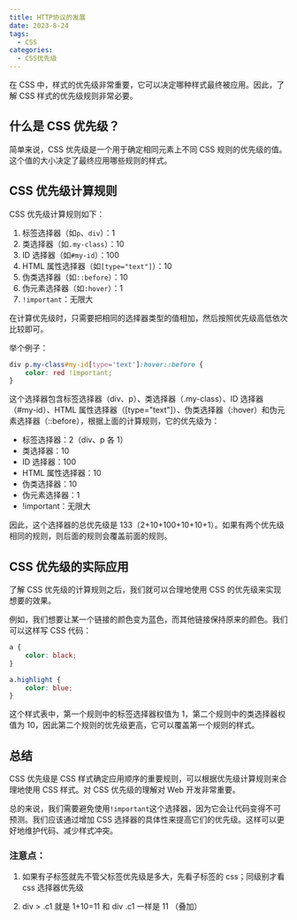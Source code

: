 ```yaml
---
title: HTTP协议的发展
date: 2023-8-24
tags:
  - CSS
categories:
  - CSS优先级
---
```


在 CSS 中，样式的优先级非常重要，它可以决定哪种样式最终被应用。因此，了解 CSS 样式的优先级规则非常必要。

## 什么是 CSS 优先级？

简单来说，CSS 优先级是一个用于确定相同元素上不同 CSS 规则的优先级的值。这个值的大小决定了最终应用哪些规则的样式。

## CSS 优先级计算规则

CSS 优先级计算规则如下：

1. 标签选择器（如`p`、`div`）：1
2. 类选择器（如`.my-class`）：10
3. ID 选择器（如`#my-id`）：100
4. HTML 属性选择器（如`[type="text"]`）：10
5. 伪类选择器（如`::before`）：10
6. 伪元素选择器（如`:hover`）：1
7. `!important`：无限大

在计算优先级时，只需要把相同的选择器类型的值相加，然后按照优先级高低依次比较即可。

举个例子：

```css
div p.my-class#my-id[type='text']:hover::before {
	color: red !important;
}
```

这个选择器包含标签选择器（div、p）、类选择器（.my-class）、ID 选择器（#my-id）、HTML 属性选择器（[type="text"]）、伪类选择器（:hover）和伪元素选择器（::before），根据上面的计算规则，它的优先级为：

- 标签选择器：2（div、p 各 1）
- 类选择器：10
- ID 选择器：100
- HTML 属性选择器：10
- 伪类选择器：10
- 伪元素选择器：1
- !important：无限大

因此，这个选择器的总优先级是 133（2+10+100+10+10+1）。如果有两个优先级相同的规则，则后面的规则会覆盖前面的规则。

## CSS 优先级的实际应用

了解 CSS 优先级的计算规则之后，我们就可以合理地使用 CSS 的优先级来实现想要的效果。

例如，我们想要让某一个链接的颜色变为蓝色，而其他链接保持原来的颜色。我们可以这样写 CSS 代码：

```css
a {
	color: black;
}

a.highlight {
	color: blue;
}
```

这个样式表中，第一个规则中的标签选择器权值为 1，第二个规则中的类选择器权值为 10，因此第二个规则的优先级更高，它可以覆盖第一个规则的样式。

## 总结

CSS 优先级是 CSS 样式确定应用顺序的重要规则，可以根据优先级计算规则来合理地使用 CSS 样式。对 CSS 优先级的理解对 Web 开发非常重要。

总的来说，我们需要避免使用`!important`这个选择器，因为它会让代码变得不可预测。我们应该通过增加 CSS 选择器的具体性来提高它们的优先级。这样可以更好地维护代码、减少样式冲突。

### 注意点：

1. 如果有子标签就先不管父标签优先级是多大，先看子标签的 css；同级别才看 css 选择器优先级

2. div > .c1 就是 1+10=11 和 div .c1 一样是 11 （叠加）
